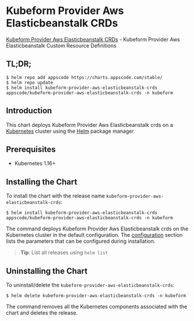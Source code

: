 # Kubeform Provider Aws Elasticbeanstalk CRDs

[Kubeform Provider Aws Elasticbeanstalk CRDs](https://github.com/kubeform) - Kubeform Provider Aws Elasticbeanstalk Custom Resource Definitions

## TL;DR;

```console
$ helm repo add appscode https://charts.appscode.com/stable/
$ helm repo update
$ helm install kubeform-provider-aws-elasticbeanstalk-crds appscode/kubeform-provider-aws-elasticbeanstalk-crds -n kubeform
```

## Introduction

This chart deploys Kubeform Provider Aws Elasticbeanstalk crds on a [Kubernetes](http://kubernetes.io) cluster using the [Helm](https://helm.sh) package manager.

## Prerequisites

- Kubernetes 1.16+

## Installing the Chart

To install the chart with the release name `kubeform-provider-aws-elasticbeanstalk-crds`:

```console
$ helm install kubeform-provider-aws-elasticbeanstalk-crds appscode/kubeform-provider-aws-elasticbeanstalk-crds -n kubeform
```

The command deploys Kubeform Provider Aws Elasticbeanstalk crds on the Kubernetes cluster in the default configuration. The [configuration](#configuration) section lists the parameters that can be configured during installation.

> **Tip**: List all releases using `helm list`

## Uninstalling the Chart

To uninstall/delete the `kubeform-provider-aws-elasticbeanstalk-crds`:

```console
$ helm delete kubeform-provider-aws-elasticbeanstalk-crds -n kubeform
```

The command removes all the Kubernetes components associated with the chart and deletes the release.


